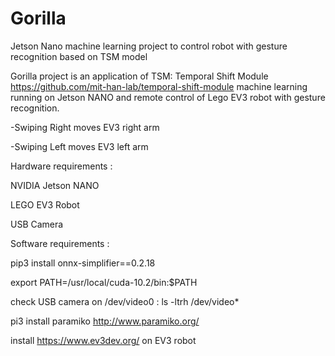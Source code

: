 # Gorilla
Jetson Nano machine learning project to control robot with gesture recognition based on TSM model

Gorilla project is an application of TSM: Temporal Shift Module https://github.com/mit-han-lab/temporal-shift-module machine learning running on Jetson NANO and remote control of Lego EV3 robot with gesture recognition.

-Swiping Right moves EV3 right arm

-Swiping Left moves EV3 left arm



Hardware requirements :

NVIDIA Jetson NANO

LEGO EV3 Robot

USB Camera



Software requirements :

pip3 install onnx-simplifier==0.2.18

export PATH=/usr/local/cuda-10.2/bin:$PATH

check USB camera on /dev/video0 : ls -ltrh /dev/video*

pi3 install paramiko http://www.paramiko.org/

install https://www.ev3dev.org/ on EV3 robot
